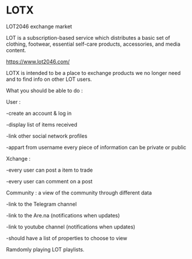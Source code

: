 # LOTX
LOT2046 exchange market

LOT is a subscription-based service which distributes a basic set of clothing, footwear, essential self-care products, accessories, and media content.

https://www.lot2046.com/

LOTX is intended to be a place to exchange products we no longer need and to find info on other LOT users.

What you should be able to do :

User :

-create an account & log in

-display list of items received

-link other social network profiles

-appart from username every piece of information can be private or public

Xchange :

-every user can post a item to trade

-every user can comment on a post

Community : a view of the community through different data 

-link to the Telegram channel

-link to the Are.na (notifications when updates)

-link to youtube channel (notifications when updates)

-should have a list of properties to choose to view

Ramdomly playing LOT playlists.

